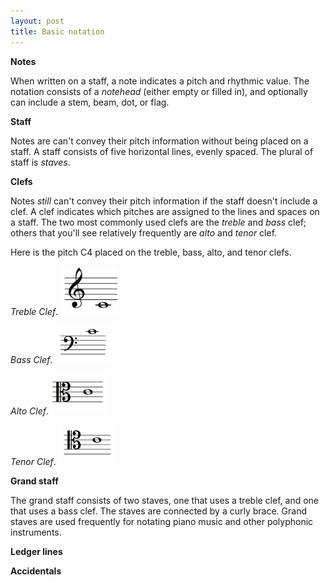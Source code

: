 ```yaml
---
layout: post
title: Basic notation
---
```


**Notes**

When written on a staff, a note indicates a pitch and rhythmic value. The notation consists of a *notehead* (either empty or filled in), and optionally can include a stem, beam, dot, or flag. 

**Staff**

Notes are can't convey their pitch information without being placed on a staff. A staff consists of five horizontal lines, evenly spaced. The plural of staff is *staves*.

**Clefs**

Notes *still* can't convey their pitch information if the staff doesn't include a clef. A clef indicates which pitches are assigned to the lines and spaces on a staff. The two most commonly used clefs are the *treble* and *bass* clef; others that you'll see relatively frequently are *alto* and *tenor* clef. 

Here is the pitch C4 placed on the treble, bass, alto, and tenor clefs.

*Treble Clef*. <img src="Graphics/trebleClef.png" width="18%" height="18%">

*Bass Clef*. <img src ="Graphics/bassClef.png" width="18%" height="18%">

*Alto Clef*. <img src ="Graphics/altoClef.png" width="18%" height="18%">

*Tenor Clef*. <img src ="Graphics/tenorClef.png" width="18%" height="18%">

**Grand staff**

The grand staff consists of two staves, one that uses a treble clef, and one that uses a bass clef. The staves are connected by a curly brace. Grand staves are used frequently for notating piano music and other polyphonic instruments. 

**Ledger lines**



**Accidentals**

